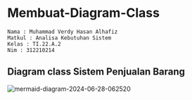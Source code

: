 # Membuat-Diagram-Class

```
Nama : Muhammad Verdy Hasan Alhafiz
Matkul : Analisa Kebutuhan Sistem
Kelas : TI.22.A.2
Nim : 312210214
```

## Diagram class Sistem Penjualan Barang 

![mermaid-diagram-2024-06-28-062520](https://github.com/Mverdy22A2/Membuat-Diagram-Class/assets/115523263/633bf4fd-a433-460b-af63-b2c802c37101)
